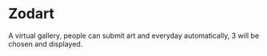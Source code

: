 # Zodart
A virtual gallery, people can submit art and everyday automatically, 3 will be chosen and displayed.
